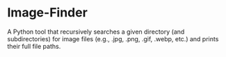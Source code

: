 # Image-Finder
A Python tool that recursively searches a given directory (and subdirectories) for image files (e.g., .jpg, .png, .gif, .webp, etc.) and prints their full file paths.
